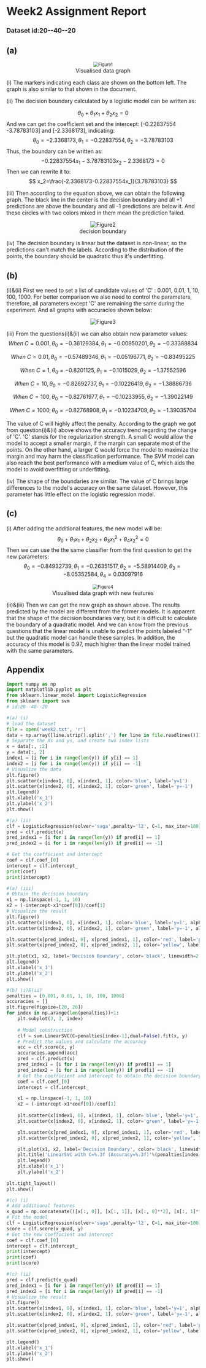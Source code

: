 # Week2 Assignment Report

### Dataset id:20--40--20 

## (a)

<div>
<center>
<img src="./plotGraph.png" alt="Figure1" style="zoom:80%;" />
<br>
Visualised data graph
</center> 
</div>


(i) The markers indicating each class are shown on the bottom left. The graph is also similar to that shown in the document. 

(ii) The decision boundary calculated by a logistic model can be written as:

$$
θ_0+θ_1x_1+θ_2x_2=0
$$
And we can get the coefficient set and the intercept: [-0.22837554 -3.78783103] and [-2.3368173], indicating:
$$
θ_0 = -2.3368173, θ_1 = -0.22837554 , θ_2 = -3.78783103
$$
Thus, the boundary can be written as:
$$
-0.22837554x_1-3.78783103x_2-2.3368173=0
$$
Then we can rewrite it to:
$$
x_2=\frac{-2.3368173-0.22837554x_1}{3.78783103}
$$


(iii) Then according to the equation above, we can obtain the following graph. The black line in the center is the decision boundary and all +1 predictions are above the boundary and all -1 predictions are below it.  And these circles with two colors mixed in them mean the prediction failed.
<div>
<center>
<img src="./decisionBoundary.png" alt="Figure2" style="zoom:100%;" />
<br>
decision boundary
</center> 
</div>


(iv) The decision boundary is linear but the dataset is non-linear, so the predictions can't match the labels. According to the distribution of the points, the boundary should be quadratic thus it's underfitting.

## (b)

(i)&(ii) First we need to set a list of candidate values of 'C' : 0.001, 0.01, 1, 10, 100, 1000. For better comparison we also need to control the parameters, therefore, all parameters except 'C' are remaining the same during the experiment. And all graphs with accuracies shown below: 

<div>
<center>
<img src="./diffC.png" alt="Figure3" style="zoom:100%;" />
</center> 
</div>

(iii) From the questions(i)&(ii) we can also obtain new parameter values:
$$
When~C=0.001,θ_0=-0.36129384, θ_1=-0.00950201, θ_2=-0.33388834
$$

$$
When~C=0.01,θ_0=-0.57489346, θ_1=-0.05196771, θ_2=-0.83495225
$$

$$
When~C=1,θ_0=-0.8201125, θ_1=-0.1015029, θ_2=-1.37552596
$$

$$
When~C=10,θ_0=-0.82692737, θ_1=-0.10226419, θ_2=-1.38886736
$$

$$
When~C=100,θ_0=-0.82761977, θ_1=-0.10233955, θ_2=-1.39022149
$$

$$
When~C=1000,θ_0=-0.82768908, θ_1=-0.10234709, θ_2=-1.39035704
$$

The value of C will highly affect the penalty. According to the graph we got from question(i)&(ii) above shows the accuracy trend regarding the change of 'C'. 'C' stands for the regularization strength. A small C would allow the model to accept a smaller margin, if the margin can separate most of the points. On the other hand, a larger C would force the model to maximize the margin and may harm the classification performance. The SVM model can also reach the best performance with a medium value of C, which aids the model to avoid overfitting or underfitting.

(iv) The shape of the boundaries are similar. The value of C brings large differences to the model's accuracy on the same dataset. However, this parameter has little effect on the logistic regression model.

## (c)

(i) After adding the additional features, the new model will be: 
$$
θ_0+θ_1x_1+θ_2x_2+θ_3x_1^2+θ_4x_2^2=0
$$
Then we can use the the same classifier from the first question to get the new parameters:
$$
θ_0=-0.84932739, θ_1=-0.26351517, θ_2=-5.58914409, θ_3=-8.05352584, θ_4=0.03097916
$$


<div>
<center>
<img src="./2d.png" alt="Figure4" style="zoom:80%;" />
<br>
Visualised data graph with new features
</center> 
</div>

(ii)&(iii) Then we can get the new graph as shown above. The results predicted by the model are different from the former models. It is apparent that the shape of the decision boundaries vary, but it is difficult to calculate the boundary of a quadratic model. And we can know from the previous questions that the linear model is unable to predict the points labeled “-1” but the quadratic model can handle these samples. In addition, the accuracy of this model is 0.97, much higher than the linear model trained with the same parameters. 

























































## Appendix

```python
import numpy as np
import matplotlib.pyplot as plt
from sklearn.linear_model import LogisticRegression
from sklearn import svm
# id:20--40--20

#(a) (i)
# load the dataset
file = open('week2.txt', 'r') 
data = np.array([line.strip().split(',') for line in file.readlines()]).astype(float)
# Separate the Xs and ys, and create two index lists
x = data[:, :2]
y = data[:, 2]
index1 = [i for i in range(len(y)) if y[i] == 1]
index2 = [i for i in range(len(y)) if y[i] == -1]
# Visualize the data
plt.figure()
plt.scatter(x[index1, 0], x[index1, 1], color='blue', label='y=1')
plt.scatter(x[index2, 0], x[index2, 1], color='green', label='y=-1')
plt.legend()
plt.xlabel('x_1')
plt.ylabel('x_2')
plt.show()

#(a) (ii)
clf = LogisticRegression(solver='saga',penalty='l2', C=1, max_iter=100).fit(x, y)
pred = clf.predict(x)
pred_index1 = [i for i in range(len(y)) if pred[i] == 1]
pred_index2 = [i for i in range(len(y)) if pred[i] == -1]

# Get the coefficient and intercept 
coef = clf.coef_[0]
intercept = clf.intercept_
print(coef)
print(intercept)

#(a) (iii)
# Obtain the decision boundary
x1 = np.linspace(-1, 1, 10)
x2 = (-intercept-x1*coef[0])/coef[1]
# Visualize the result
plt.figure()
plt.scatter(x[index1, 0], x[index1, 1], color='blue', label='y=1', alpha=0.5)
plt.scatter(x[index2, 0], x[index2, 1], color='green', label='y=-1', alpha=0.5)

plt.scatter(x[pred_index1, 0], x[pred_index1, 1], color='red', label='pred y=1', alpha=0.3)
plt.scatter(x[pred_index2, 0], x[pred_index2, 1], color='yellow', label='pred y=-1', alpha=0.3)

plt.plot(x1, x2, label='Decision Boundary', color='black', linewidth=2.5)
plt.legend()
plt.xlabel('x_1')
plt.ylabel('x_2')
plt.show()

#(b) (i)&(ii)
penalties = [0.001, 0.01, 1, 10, 100, 1000]
accuracies = []
plt.figure(figsize=[20, 20])
for index in np.arange(len(penalties))+1:
    plt.subplot(3, 3, index)
    
    # Model construction
    clf = svm.LinearSVC(C=penalties[index-1],dual=False).fit(x, y)
    # Predict the values and calculate the accuracy
    acc = clf.score(x, y)
    accuracies.append(acc)
    pred = clf.predict(x)
    pred_index1 = [i for i in range(len(y)) if pred[i] == 1]
    pred_index2 = [i for i in range(len(y)) if pred[i] == -1]
    # Get the coefficient and intercept to obtain the decision boundary
    coef = clf.coef_[0]
    intercept = clf.intercept_

    x1 = np.linspace(-1, 1, 10)
    x2 = (-intercept-x1*coef[0])/coef[1]
    
    plt.scatter(x[index1, 0], x[index1, 1], color='blue', label='y=1', alpha=0.5)
    plt.scatter(x[index2, 0], x[index2, 1], color='green', label='y=-1', alpha=0.5)

    plt.scatter(x[pred_index1, 0], x[pred_index1, 1], color='red', label='pred y=1', alpha=0.3)
    plt.scatter(x[pred_index2, 0], x[pred_index2, 1], color='yellow', label='pred y=-1', alpha=0.3)

    plt.plot(x1, x2, label='Decision Boundary', color='black', linewidth=2.5)
    plt.title('LinearSVC with C=%.3f (Accuracy=%.3f)'%(penalties[index-1], acc))
    plt.legend()
    plt.xlabel('x_1')
    plt.ylabel('x_2')
    
plt.tight_layout()
plt.show()

#(c) (i)
# Add additional features
x_quad = np.concatenate(([x[:, 0]], [x[:, 1]], [x[:, 0]**2], [x[:, 1]**2])).T
# Fit the model
clf = LogisticRegression(solver='saga',penalty='l2', C=1, max_iter=100).fit(x_quad, y)
score = clf.score(x_quad, y)
# Get the new coefficient and intercept
coef = clf.coef_[0]
intercept = clf.intercept_
print(intercept)
print(coef)
print(score)

#(c) (ii)
pred = clf.predict(x_quad)
pred_index1 = [i for i in range(len(y)) if pred[i] == 1]
pred_index2 = [i for i in range(len(y)) if pred[i] == -1]
# Visualize the result
plt.figure()
plt.scatter(x[index1, 0], x[index1, 1], color='blue', label='y=1', alpha=0.5)
plt.scatter(x[index2, 0], x[index2, 1], color='green', label='y=-1', alpha=0.5)

plt.scatter(x[pred_index1, 0], x[pred_index1, 1], color='red', label='pred y=1', alpha=0.3)
plt.scatter(x[pred_index2, 0], x[pred_index2, 1], color='yellow', label='pred y=-1', alpha=0.3)

plt.legend()
plt.xlabel('x_1')
plt.ylabel('x_2')
plt.show()
```

